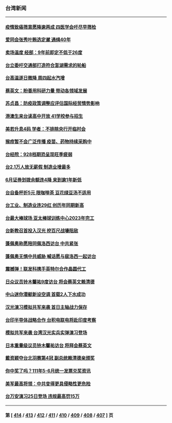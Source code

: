 ### 台湾新闻
---
#### [疫情致癌筛意愿降逾两成 四医学会吁尽早筛检](../../pages/ncid1349361/n13788810.md) 
#### [爱同会张秀叶贿选定谳 通缉40年](../../pages/ncid1349361/n13788814.md) 
#### [卖场温度 经部：9年前即定不低于26度](../../pages/ncid1349361/n13788791.md) 
#### [台立委吁交通部打造符合澎湖需求的轮船](../../pages/ncid1349361/n13788744.md) 
#### [台高温逐日微降 周四起水汽增](../../pages/ncid1349361/n13788796.md) 
#### [蔡英文：盼善用科研力量 带动各领域发展](../../pages/ncid1349361/n13788794.md) 
#### [苏贞昌：防疫政策调整应评估国际经贸情势影响](../../pages/ncid1349361/n13788747.md) 
#### [港澳生来台读高中开放 41学校参与招生](../../pages/ncid1349361/n13788776.md) 
#### [美若升息4码 学者：不排除央行开临时会](../../pages/ncid1349361/n13788738.md) 
#### [猴痘暂不会广泛传播 疫苗、药物持续采购中](../../pages/ncid1349361/n13788742.md) 
#### [台经院：928档期恐呈现旺季疲弱](../../pages/ncid1349361/n13788740.md) 
#### [台2.1万人放无薪假 制造业增最多](../../pages/ncid1349361/n13788749.md) 
#### [6月证券划拨余额连4降 来到逾1年新低](../../pages/ncid1349361/n13788760.md) 
#### [台自备杯折5元 限咖啡茶 豆花绿豆汤不适用](../../pages/ncid1349361/n13788743.md) 
#### [台工业、制造业连29红 创历年同期新高](../../pages/ncid1349361/n13788684.md) 
#### [台最大棒球场 亚太棒球训练中心2023年完工](../../pages/ncid1349361/n13788686.md) 
#### [台新教召首投入汉光 挖百尺战壕阻敌](../../pages/ncid1349361/n13788663.md) 
#### [蓬佩奥称愿陪同佩洛西访台 中共紧张](../../pages/ncid1349361/n13788600.md) 
#### [蓬佩奥无惧中共威胁 喊话愿与裴洛西一起访台](../../pages/ncid1349361/n13788729.md) 
#### [震撼弹！联发科携手英特尔合作晶圆代工](../../pages/ncid1349361/n13788704.md) 
#### [日众议员铃木馨祐9度访台 将会蔡英文赖清德](../../pages/ncid1349361/n13788689.md) 
#### [中山迷你潜艇新设空调 首载2人下水成功](../../pages/ncid1349361/n13788649.md) 
#### [汉光演习模拟共军来袭 首日主轴战力保存](../../pages/ncid1349361/n13788656.md) 
#### [台印半导体战略合作 台积电联电将赴印度考察](../../pages/ncid1349361/n13788573.md) 
#### [模拟共军来袭 台湾汉光实兵实弹演习登场](../../pages/ncid1349361/n13788316.md) 
#### [日本重量级议员铃木馨祐访台 将拜会蔡英文](../../pages/ncid1349361/n13788531.md) 
#### [戴资颖夺台北羽赛第4冠 副总统赖清德亲颁奖](../../pages/ncid1349361/n13788491.md) 
#### [你中奖了吗？111年5-6月统一发票兑奖资讯](../../pages/ncid1349361/n13788433.md) 
#### [美军最高将领：中共变得更具侵略性更危险](../../pages/ncid1349361/n13788128.md) 
#### [台万安演习25日登场 违规最高罚15万](../../pages/ncid1349361/n13788121.md) 

---
#### 第 [ [414](./414.md) / [413](./413.md) / [412](./412.md) / [411](./411.md) / [410](./410.md) / [409](./409.md) / [408](./408.md) / [407](./407.md) ] 页
